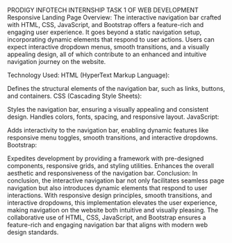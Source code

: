 PRODIGY INFOTECH INTERNSHIP TASK 1 OF WEB DEVELOPMENT
Responsive Landing Page
Overview:
The interactive navigation bar crafted with HTML, CSS, JavaScript, and Bootstrap offers a feature-rich and engaging user experience. It goes beyond a static navigation setup, incorporating dynamic elements that respond to user actions. Users can expect interactive dropdown menus, smooth transitions, and a visually appealing design, all of which contribute to an enhanced and intuitive navigation journey on the website.

Technology Used:
HTML (HyperText Markup Language):

Defines the structural elements of the navigation bar, such as links, buttons, and containers.
CSS (Cascading Style Sheets):

Styles the navigation bar, ensuring a visually appealing and consistent design. Handles colors, fonts, spacing, and responsive layout.
JavaScript:

Adds interactivity to the navigation bar, enabling dynamic features like responsive menu toggles, smooth transitions, and interactive dropdowns.
Bootstrap:

Expedites development by providing a framework with pre-designed components, responsive grids, and styling utilities. Enhances the overall aesthetic and responsiveness of the navigation bar.
Conclusion:
In conclusion, the interactive navigation bar not only facilitates seamless page navigation but also introduces dynamic elements that respond to user interactions. With responsive design principles, smooth transitions, and interactive dropdowns, this implementation elevates the user experience, making navigation on the website both intuitive and visually pleasing. The collaborative use of HTML, CSS, JavaScript, and Bootstrap ensures a feature-rich and engaging navigation bar that aligns with modern web design standards.
